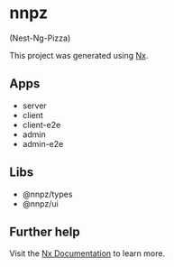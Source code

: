 # nnpz

(Nest-Ng-Pizza)

This project was generated using [Nx](https://nx.dev).

## Apps

- server
- client
- client-e2e
- admin
- admin-e2e

## Libs

- @nnpz/types
- @nnpz/ui

## Further help

Visit the [Nx Documentation](https://nx.dev/angular) to learn more.
